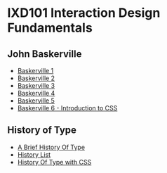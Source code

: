 IXD101 Interaction Design Fundamentals
======================================

John Baskerville
----------------

- [Baskerville 1](https://halmcgonigle.github.io/johnbaskerville/john_baskerville.html)
- [Baskerville 2](https://halmcgonigle.github.io/johnbaskerville/baskerville2.html)
- [Baskerville 3](https://halmcgonigle.github.io/johnbaskerville/baskerville3.html)
- [Baskerville 4](https://halmcgonigle.github.io/johnbaskerville/baskerville4.html)
- [Baskerville 5](https://halmcgonigle.github.io/johnbaskerville/baskerville5.html)
- [Baskerville 6 - Introduction to CSS](https://halmcgonigle.github.io/johnbaskerville/baskerville6.html)


History of Type
---------------

- [A Brief History Of Type](https://halmcgonigle.github.io/johnbaskerville/a_brief_history_of_type.html)
- [History List](https://halmcgonigle.github.io/johnbaskerville/type_history_list.html)
- [History Of Type with CSS](https://halmcgonigle.github.io/johnbaskerville/a_brief_history_of_type_css.html)